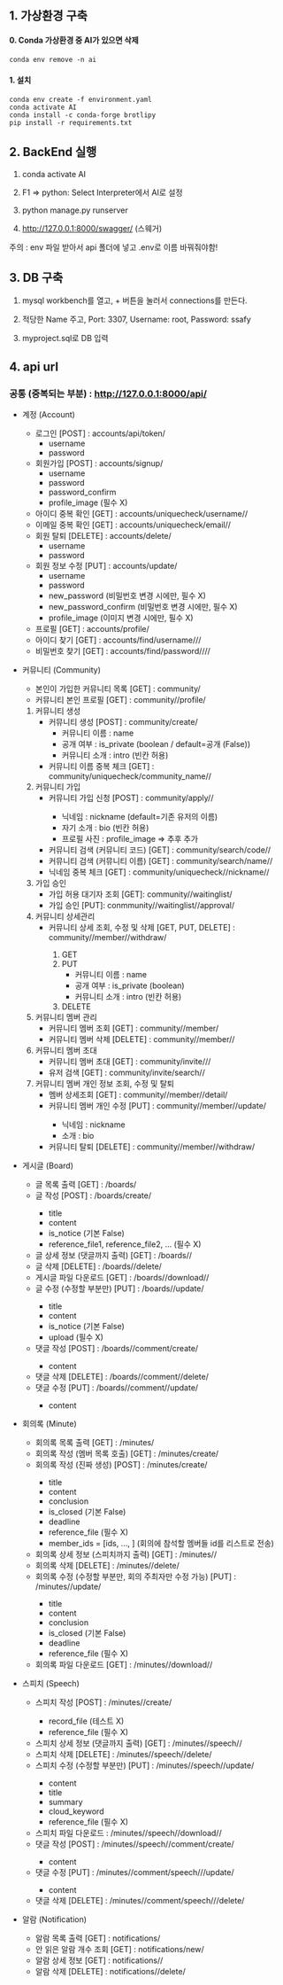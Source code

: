 ## 1. 가상환경 구축

#### 0. Conda 가상환경 중 AI가 있으면 삭제

```
conda env remove -n ai
```



#### 1. 설치

```
conda env create -f environment.yaml
conda activate AI
conda install -c conda-forge brotlipy
pip install -r requirements.txt
```



## 2. BackEnd 실행

1. conda activate AI

2. F1 => python: Select Interpreter에서 AI로 설정

3. python manage.py runserver

4. http://127.0.0.1:8000/swagger/ (스웨거)

주의 : env 파일 받아서 api 폴더에 넣고 .env로 이름 바꿔줘야함!



## 3. DB 구축

1. mysql workbench를 열고, + 버튼을 눌러서 connections를 만든다.

2. 적당한 Name 주고, Port: 3307, Username: root, Password: ssafy

3. myproject.sql로 DB 입력



## 4. api url

### 공통 (중복되는 부분) : http://127.0.0.1:8000/api/

- 계정 (Account)
  - 로그인 [POST] : accounts/api/token/
    - username
    - password
  - 회원가입 [POST] : accounts/signup/
    - username
    - password
    - password_confirm
    - profile_image (필수 X)
  - 아이디 중복 확인 [GET] : accounts/uniquecheck/username/<str : username>/
  - 이메일 중복 확인 [GET] : accounts/uniquecheck/email/<str : email>/
  - 회원 탈퇴 [DELETE] : accounts/delete/
    - username
    - password
  - 회원 정보 수정 [PUT] : accounts/update/
    - username
    - password
    - new_password (비밀번호 변경 시에만, 필수 X)
    - new_password_confirm (비밀번호 변경 시에만, 필수 X)
    - profile_image (이미지 변경 시에만, 필수 X)
  - 프로필 [GET] : accounts/profile/
  - 아이디 찾기 [GET] : accounts/find/username/<str : email>/<str : name>/
  - 비밀번호 찾기 [GET] : accounts/find/password/<str : username>/<str : email>/<str : name>/



- 커뮤니티 (Community)

  - 본인이 가입한 커뮤니티 목록 [GET] : community/
  - 커뮤니티 본인 프로필 [GET] : community/<int : community_pk>/profile/

  1. 커뮤니티 생성
     - 커뮤니티 생성 [POST] : community/create/
       - 커뮤니티 이름 : name
       - 공개 여부 : is_private (boolean / default=공개 (False))
       - 커뮤니티 소개 : intro (빈칸 허용)
     - 커뮤니티 이름 중복 체크 [GET] : community/uniquecheck/community_name/<str : community_name>/
  2. 커뮤니티 가입
     - 커뮤니티 가입 신청 [POST] : community/apply/<int : community_pk>/
       - 닉네임 : nickname (default=기존 유저의 이름)
       - 자기 소개 : bio (빈칸 허용)
       - 프로필 사진 : profile_image ⇒ 추후 추가
     - 커뮤니티 검색 (커뮤니티 코드) [GET] : community/search/code/<str : code>/
     - 커뮤니티 검색 (커뮤니티 이름) [GET] : community/search/name/<str : keyword>/
     - 닉네임 중복 체크 [GET] : community/uniquecheck/<int : community_pk>/nickname/<str : nickname>/
  3. 가입 승인
     - 가입 허용 대기자 조회 [GET]:  community/<int : community_pk>/waitinglist/
     - 가입 승인 [PUT]: conmmunity/<int : community_pk>/waitinglist/<int : member_pk>/approval/
  4. 커뮤니티 상세관리
     - 커뮤니티 상세 조회, 수정 및 삭제 [GET, PUT, DELETE] : community/<int : community_pk>/member/<int : member_pk>/withdraw/
       1. GET
       2. PUT
          - 커뮤니티 이름 : name
          - 공개 여부 : is_private (boolean)
          - 커뮤니티 소개 : intro (빈칸 허용)
       3. DELETE
  5. 커뮤니티 멤버 관리
     - 커뮤니티 멤버 조회 [GET] : community/<int : community_pk>/member/
     - 커뮤니티 멤버 삭제 [DELETE] : community/<int : community_pk>/member/<int : member_pk>/
  6. 커뮤니티 멤버 초대
     - 커뮤니티 멤버 초대 [GET] : community/invite/<int : community_pk>/<int : user_pk>/
     - 유저 검색 [GET] : community/invite/search/<str : keyword>/
  7. 커뮤니티 멤버 개인 정보 조회, 수정 및 탈퇴
     - 멤버 상세조회 [GET] : community/<int : community_pk>/member/<int : member_pk>/detail/
     - 커뮤니티 멤버 개인 수정 [PUT] : community/<int : community_pk>/member/<int : member_pk>/update/
       - 닉네임 : nickname
       - 소개 : bio
     - 커뮤니티 탈퇴 [DELETE] : community/<int : community_pk>/member/<int : member_pk>/withdraw/



- 게시글 (Board)
  - 글 목록 출력 [GET] : <int : community_pk>/boards/
  - 글 작성 [POST] : <int : community_pk>/boards/create/
    - title
    - content
    - is_notice (기본 False)
    - reference_file1, reference_file2, ... (필수 X)
  - 글 상세 정보 (댓글까지 출력) [GET] : <int : community_pk>/boards/<int : board_pk>/
  - 글 삭제 [DELETE] : <int : community_pk>/boards/<int : board_pk>/delete/
  - 게시글 파일 다운로드 [GET] : <int : community_pk>/boards/<int : board_pk>/download/<int : reference_file_pk>/
  - 글 수정 (수정할 부분만) [PUT] : <int : community_pk>/boards/<int : board_pk>/update/
    - title
    - content
    - is_notice (기본 False)
    - upload (필수 X)
  - 댓글 작성 [POST] : <int : community_pk>/boards/<int : board_pk>/comment/create/
    - content
  - 댓글 삭제 [DELETE] : <int : community_pk>/boards/<int : board_pk>/comment/<int : comment_pk>/delete/
  - 댓글 수정 [PUT] : <int : community_pk>/boards/<int : board_pk>/comment/<int : comment_pk>/update/
    - content



- 회의록 (Minute)
  - 회의록 목록 출력 [GET] : <int : community_pk>/minutes/
  - 회의록 작성 (멤버 목록 호출) [GET] : <int : community_pk>/minutes/create/
  - 회의록 작성 (진짜 생성) [POST] : <int : community_pk>/minutes/create/
    - title
    - content
    - conclusion
    - is_closed (기본 False)
    - deadline
    - reference_file (필수 X)
    - member_ids = [ids, ..., ] (회의에 참석할 멤버들 id를 리스트로 전송)
  - 회의록 상세 정보 (스피치까지 출력) [GET] : <int : community_pk>/minutes/<int : minute_pk>/
  - 회의록 삭제 [DELETE] : <int : community_pk>/minutes/<int : minute_pk>/delete/
  - 회의록 수정 (수정할 부분만, 회의 주최자만 수정 가능) [PUT] : <int : community_pk>/minutes/<int : minute_pk>/update/
    - title
    - content
    - conclusion
    - is_closed (기본 False)
    - deadline
    - reference_file (필수 X)
  - 회의록 파일 다운로드 [GET] : <int : community_pk>/minutes/<int : minute_pk>/download/<int : reference_file_pk>/



- 스피치 (Speech)
  - 스피치 작성 [POST] : <int : community_pk>/minutes/<int : minute_pk>/create/
    - record_file (테스트 X)
    - reference_file (필수 X)
  - 스피치 상세 정보 (댓글까지 출력) [GET] : <int : community_pk>/minutes/<int : minute_pk>/speech/<int : speech_pk>/
  - 스피치 삭제 [DELETE] : <int : community_pk>/minutes/<int : minute_pk>/speech/<int : speech_pk>/delete/
  - 스피치 수정 (수정할 부분만) [PUT] : <int : community_pk>/minutes/<int : minute_pk>/speech/<int : speech_pk>/update/
    - content
    - title
    - summary
    - cloud_keyword
    - reference_file (필수 X)
  - 스피치 파일 다운로드 :  <int : community_pk>/minutes/<int : minute_pk>/speech/<int : speech_pk>/download/<int : reference_file_pk>/
  - 댓글 작성 [POST] : <int : community_pk>/minutes/<int : minute_pk>/speech/<int : speech_pk>/comment/create/
    - content
  - 댓글 수정 [PUT] : <int : community_pk>/minutes/<int : minute_pk>/comment/speech/<int : speech_pk>/<int : comment_pk>/update/
    - content
  - 댓글 삭제 [DELETE] : <int : community_pk>/minutes/<int : minute_pk>/comment/speech/<int : speech_pk>/<int : comment_pk>/delete/



- 알람 (Notification)
  - 알람 목록 출력 [GET] : notifications/
  - 안 읽은 알람 개수 조회 [GET] : notifications/new/
  - 알람 상세 정보 [GET] : notifications/<int : notification_pk>/
  - 알람 삭제 [DELETE] : notifications/<int : notification_pk>/delete/
